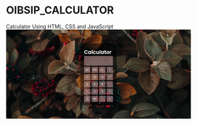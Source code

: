 # OIBSIP_CALCULATOR
Calculator Using HTML, CSS and JavaScript
![OIBSIP_CALCULATOR](https://github.com/ANTRUMEYE/OIBSIP_CALCULATOR/blob/main/2023-05-19%20(3).png)
